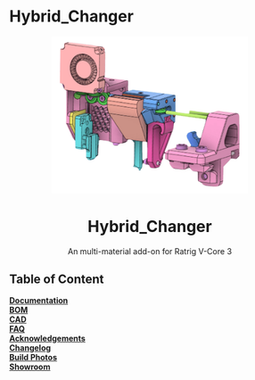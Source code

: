 # Hybrid_Changer


<p align="center">
  <img src="/Assets/Hybrid_Changer_rm_bg.png" alt='Hybrid_Changer' width='70%'>
  <h1 align="center">Hybrid_Changer</h1>
</p>

<p align="center">
An multi-material add-on for Ratrig V-Core 3
</p>

## Table of Content
  
**[Documentation](#documentation)**<br>
**[BOM](#bom)**<br>
**[CAD](#cad)**<br>
**[FAQ](#faq)**<br>
**[Acknowledgements](#acknowledgements)**<br>
**[Changelog](#changelog)**<br>
**[Build Photos](#build-photos)**<br>
**[Showroom](#user-print-showroom)**<br>

